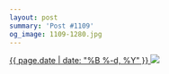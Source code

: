 ```yaml
---
layout: post
summary: 'Post #1109'
og_image: 1109-1280.jpg
---
```


<p>
 <time>
  <a href="/1109">
   {{ page.date | date: "%B %-d, %Y" }}
  </a>
 </time>
 <a href="/1109">
  <img sizes="(min-width: 700px) 50vw, calc(100vw - 2rem)" src="{{ site.assets_url }}/1109-640.jpg" srcset="{{ site.assets_url }}/1109-320.jpg 320w, {{ site.assets_url }}/1109-640.jpg 640w, {{ site.assets_url }}/1109-960.jpg 960w, {{ site.assets_url }}/1109-1280.jpg 1280w"/>
 </a>
</p>
